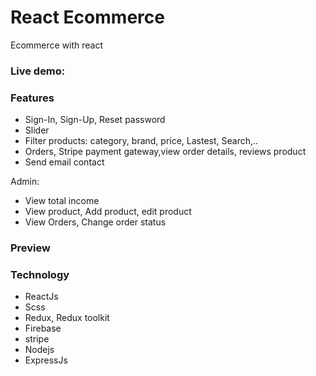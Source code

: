 # React Ecommerce

Ecommerce with react

### Live demo:

### Features

- Sign-In, Sign-Up, Reset password
- Slider
- Filter products: category, brand, price, Lastest, Search,..
- Orders, Stripe payment gateway,view order details, reviews product
- Send email contact

Admin:

- View total income
- View product, Add product, edit product
- View Orders, Change order status

### Preview

### Technology

- ReactJs
- Scss
- Redux, Redux toolkit
- Firebase
- stripe
- Nodejs
- ExpressJs
